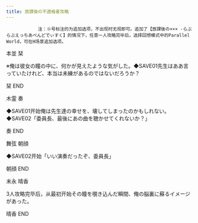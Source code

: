 ```yaml
---
title: 放課後の不適格者攻略
---
```


                注：※号标注的为追加选项，不出现时无视即可。追加了【放課後の××× -らぶらぶえっちあぺんどでぃすく】的情况下，任意一人攻略完毕后，选择回想模式中的Parallel World，可在H场景追加选项。

本並 栞

※俺は彼女の瞳の中に、何かが見えたような気がした。◆SAVE01先生はああ言っていたけれど、本当は未練があるのではないだろうか？

栞 END

木霊 奏

◆SAVE01开始俺は先生達の幸せを、壊してしまったのかもしれない。◆SAVE02「委員長、最後にあの曲を聴かせてくれないか？」

奏 END

舞弦 朝顔

◆SAVE02开始「いい演奏だったぞ、委員長」

朝顔 END

末永 晴香

3人攻略完毕后，从最初开始その瞳を覗き込んだ瞬間、俺の脳裏に蘇るイメージがあった。

晴香 END
              
